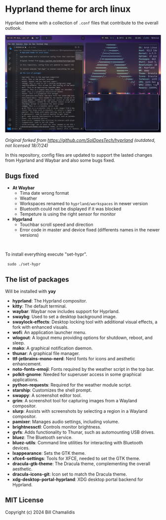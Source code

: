 # Hyprland theme for arch linux

Hyprland theme with a collection of <code>.conf</code> files that contribute to the overall outlook.

![Desktop view of hyprland arch linux](img/desktop.png)

_Original forked from https://github.com/SolDoesTech/hyprland (outdated, not licensed 18/7/24)_

In this repository, config files are updated to support the lasted changes from Hyprland and Waybar and also some bugs fixed.

## Bugs fixed

- **At Waybar**
  - Tima date wrong format
  - Weather 
  - Workspaces renamed to <code>hyprland/workspaces</code> in newer version
  - Bluetooth could not be displayed if it was blocked
  - Tempeture is using the right sensor for monitor
- **Hyprland**
  -  Touchbar scroll speed and direction
  -  Error code in master and device fixed (differents names in the newer versions) 
</br>

To install everything execute "set-hypr".

<code> sudo ./set-hypr </code>


## The list of packages

Will be installed with **yay**

- **hyprland**: The Hyprland compositor.
- **kitty**: The default terminal.
- **waybar**: Waybar now includes support for Hyprland.
- **swaybg**: Used to set a desktop background image.
- **swaylock-effects**: Desktop locking tool with additional visual effects, a fork with enhanced visuals.
- **wofi**: An application launcher menu.
- **wlogout**: A logout menu providing options for shutdown, reboot, and sleep.
- **mako**: A graphical notification daemon.
- **thunar**: A graphical file manager.
- **ttf-jetbrains-mono-nerd**: Nerd fonts for icons and aesthetic enhancement.
- **noto-fonts-emoji**: Fonts required by the weather script in the top bar.
- **polkit-gnome**: Needed for superuser access in some graphical applications.
- **python-requests**: Required for the weather module script.
- **starship**: Customizes the shell prompt.
- **swappy**: A screenshot editor tool.
- **grim**: A screenshot tool for capturing images from a Wayland compositor.
- **slurp**: Assists with screenshots by selecting a region in a Wayland compositor.
- **pamixer**: Manages audio settings, including volume.
- **brightnessctl**: Controls monitor brightness.
- **gvfs**: Adds functionality to Thunar, such as automounting USB drives.
- **bluez**: The Bluetooth service.
- **bluez-utils**: Command line utilities for interacting with Bluetooth devices.
- **lxappearance**: Sets the GTK theme.
- **xfce4-settings**: Tools for XFCE, needed to set the GTK theme.
- **dracula-gtk-theme**: The Dracula theme, complementing the overall aesthetic.
- **dracula-icons-git**: Icon set to match the Dracula theme.
- **xdg-desktop-portal-hyprland**: XDG desktop portal backend for Hyprland.


## MIT License

Copyright (c) 2024 Bill Chamalidis
